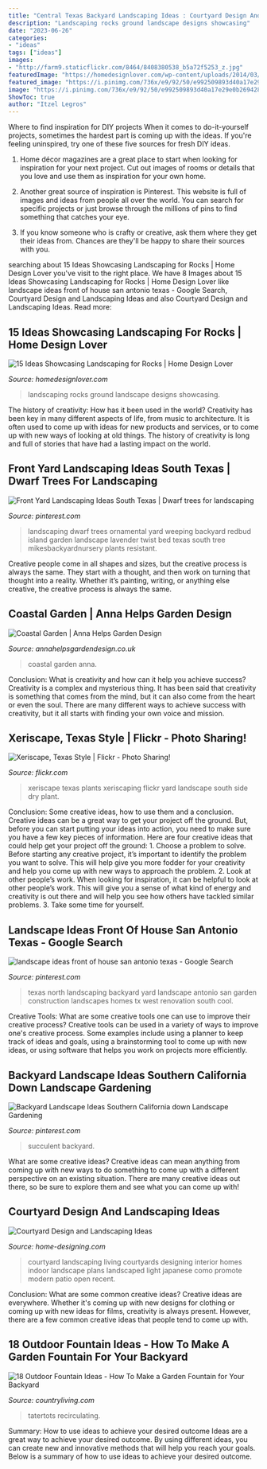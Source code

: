 ```yaml
---
title: "Central Texas Backyard Landscaping Ideas : Courtyard Design And Landscaping Ideas"
description: "Landscaping rocks ground landscape designs showcasing"
date: "2023-06-26"
categories:
- "ideas"
tags: ["ideas"]
images:
- "http://farm9.staticflickr.com/8464/8408380538_b5a72f5253_z.jpg"
featuredImage: "https://homedesignlover.com/wp-content/uploads/2014/03/2-peterson-front.jpg"
featured_image: "https://i.pinimg.com/736x/e9/92/50/e992509893d40a17e29e0b2694285c42.jpg"
image: "https://i.pinimg.com/736x/e9/92/50/e992509893d40a17e29e0b2694285c42.jpg"
ShowToc: true
author: "Itzel Legros"
---
```



Where to find inspiration for DIY projects
When it comes to do-it-yourself projects, sometimes the hardest part is coming up with the ideas. If you're feeling uninspired, try one of these five sources for fresh DIY ideas.
1. Home décor magazines are a great place to start when looking for inspiration for your next project. Cut out images of rooms or details that you love and use them as inspiration for your own home.

2. Another great source of inspiration is Pinterest. This website is full of images and ideas from people all over the world. You can search for specific projects or just browse through the millions of pins to find something that catches your eye.

3. If you know someone who is crafty or creative, ask them where they get their ideas from. Chances are they'll be happy to share their sources with you.


	

		
searching about 15 Ideas Showcasing Landscaping for Rocks | Home Design Lover you've visit to the right place. We have 8 Images about 15 Ideas Showcasing Landscaping for Rocks | Home Design Lover like landscape ideas front of house san antonio texas - Google Search, Courtyard Design and Landscaping Ideas and also Courtyard Design and Landscaping Ideas. Read more:
		
    
## 15 Ideas Showcasing Landscaping For Rocks | Home Design Lover

<img loading=lazy src="https://homedesignlover.com/wp-content/uploads/2014/03/2-peterson-front.jpg" onerror="this.onerror=null;this.src='https://tse1.mm.bing.net/th?id=OIP.4IJrcFQ4BbE2aATGgWfA_QHaEh&amp;pid=15.1';" alt="15 Ideas Showcasing Landscaping for Rocks | Home Design Lover">

_Source: homedesignlover.com_

>landscaping rocks ground landscape designs showcasing. 

	

The history of creativity: How has it been used in the world?
Creativity has been key in many different aspects of life, from music to architecture. It is often used to come up with ideas for new products and services, or to come up with new ways of looking at old things. The history of creativity is long and full of stories that have had a lasting impact on the world.

    
## Front Yard Landscaping Ideas South Texas | Dwarf Trees For Landscaping

<img loading=lazy src="https://i.pinimg.com/736x/0f/1f/f5/0f1ff53d3947fba21ebdcb7c9d587fe3--front-yard-landscaping-landscaping-plants.jpg" onerror="this.onerror=null;this.src='https://tse1.mm.bing.net/th?id=OIP.17BQ5zhb2HYufHvgY7U00wHaE8&amp;pid=15.1';" alt="Front Yard Landscaping Ideas South Texas | Dwarf trees for landscaping">

_Source: pinterest.com_

>landscaping dwarf trees ornamental yard weeping backyard redbud island garden landscape lavender twist bed texas south tree mikesbackyardnursery plants resistant. 

	

Creative people come in all shapes and sizes, but the creative process is always the same. They start with a thought, and then work on turning that thought into a reality. Whether it’s painting, writing, or anything else creative, the creative process is always the same.

    
## Coastal Garden | Anna Helps Garden Design

<img loading=lazy src="https://annahelpsgardendesign.co.uk/wp-content/uploads/2018/11/COASTAL-2-700x700.jpg" onerror="this.onerror=null;this.src='https://tse2.mm.bing.net/th?id=OIP.usk2HqV1B89pxLyyHQM9wgHaHa&amp;pid=15.1';" alt="Coastal Garden | Anna Helps Garden Design">

_Source: annahelpsgardendesign.co.uk_

>coastal garden anna. 

	

Conclusion: What is creativity and how can it help you achieve success?
Creativity is a complex and mysterious thing. It has been said that creativity is something that comes from the mind, but it can also come from the heart or even the soul. There are many different ways to achieve success with creativity, but it all starts with finding your own voice and mission.

    
## Xeriscape, Texas Style | Flickr - Photo Sharing!

<img loading=lazy src="http://farm9.staticflickr.com/8464/8408380538_b5a72f5253_z.jpg" onerror="this.onerror=null;this.src='https://tse1.mm.bing.net/th?id=OIP.kaCco26Bds9TXfSqbxIfuwHaJ4&amp;pid=15.1';" alt="Xeriscape, Texas Style | Flickr - Photo Sharing!">

_Source: flickr.com_

>xeriscape texas plants xeriscaping flickr yard landscape south side dry plant. 

	

Conclusion: Some creative ideas, how to use them and a conclusion.
Creative ideas can be a great way to get your project off the ground. But, before you can start putting your ideas into action, you need to make sure you have a few key pieces of information. Here are four creative ideas that could help get your project off the ground: 1. Choose a problem to solve. Before starting any creative project, it’s important to identify the problem you want to solve. This will help give you more fodder for your creativity and help you come up with new ways to approach the problem. 2. Look at other people’s work. When looking for inspiration, it can be helpful to look at other people’s work. This will give you a sense of what kind of energy and creativity is out there and will help you see how others have tackled similar problems. 3. Take some time for yourself.

    
## Landscape Ideas Front Of House San Antonio Texas - Google Search

<img loading=lazy src="https://i.pinimg.com/736x/cb/0b/de/cb0bdefa714eda9d55af061cfc8243ea.jpg" onerror="this.onerror=null;this.src='https://tse2.mm.bing.net/th?id=OIP.qy9V_EwUl3BSP06ngIOCHAHaFj&amp;pid=15.1';" alt="landscape ideas front of house san antonio texas - Google Search">

_Source: pinterest.com_

>texas north landscaping backyard yard landscape antonio san garden construction landscapes homes tx west renovation south cool. 

	

Creative Tools: What are some creative tools one can use to improve their creative process?
Creative tools can be used in a variety of ways to improve one's creative process. Some examples include using a planner to keep track of ideas and goals, using a brainstorming tool to come up with new ideas, or using software that helps you work on projects more efficiently.

    
## Backyard Landscape Ideas Southern California Down Landscape Gardening

<img loading=lazy src="https://i.pinimg.com/736x/e9/92/50/e992509893d40a17e29e0b2694285c42.jpg" onerror="this.onerror=null;this.src='https://tse4.mm.bing.net/th?id=OIP.d1BaGvRCzER6p0CX4xlTwAHaKN&amp;pid=15.1';" alt="Backyard Landscape Ideas Southern California down Landscape Gardening">

_Source: pinterest.com_

>succulent backyard. 

	

What are some creative ideas?
Creative ideas can mean anything from coming up with new ways to do something to come up with a different perspective on an existing situation. There are many creative ideas out there, so be sure to explore them and see what you can come up with!

    
## Courtyard Design And Landscaping Ideas

<img loading=lazy src="http://www.home-designing.com/wp-content/uploads/2010/10/courtyard-design.jpg" onerror="this.onerror=null;this.src='https://tse1.mm.bing.net/th?id=OIP.acwNnsJ7fvsdc-hM6rVzJAHaKR&amp;pid=15.1';" alt="Courtyard Design and Landscaping Ideas">

_Source: home-designing.com_

>courtyard landscaping living courtyards designing interior homes indoor landscape plans landscaped light japanese como promote modern patio open recent. 

	

Conclusion: What are some common creative ideas?
Creative ideas are everywhere. Whether it's coming up with new designs for clothing or coming up with new ideas for films, creativity is always present. However, there are a few common creative ideas that people tend to come up with.

    
## 18 Outdoor Fountain Ideas - How To Make A Garden Fountain For Your Backyard

<img loading=lazy src="https://hips.hearstapps.com/clv.h-cdn.co/assets/17/12/1490296778-screen-shot-2017-03-23-at-318.jpg?crop=1.0xw:1xh;center,top&amp;resize=768:*" onerror="this.onerror=null;this.src='https://tse3.mm.bing.net/th?id=OIP.rckag5ujVosSDSnX0xvnPwHaLH&amp;pid=15.1';" alt="18 Outdoor Fountain Ideas - How To Make a Garden Fountain for Your Backyard">

_Source: countryliving.com_

>tatertots recirculating. 

	

Summary: How to use ideas to achieve your desired outcome
Ideas are a great way to achieve your desired outcome. By using different ideas, you can create new and innovative methods that will help you reach your goals. Below is a summary of how to use ideas to achieve your desired outcome.

